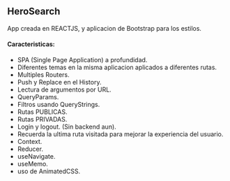 ## HeroSearch

App creada en REACTJS, y aplicacion de Bootstrap para los estilos.

#### Caracteristicas:

- SPA (Single Page Application) a profundidad.
- Diferentes temas en la misma aplicacion aplicados a diferentes rutas.
- Multiples Routers.
- Push y Replace en el History.
- Lectura de argumentos por URL.
- QueryParams.
- Filtros usando QueryStrings.
- Rutas PUBLICAS.
- Rutas PRIVADAS.
- Login y logout. (Sin backend aun).
- Recuerda la ultima ruta visitada para mejorar la experiencia del usuario.
- Context.
- Reducer.
- useNavigate.
- useMemo.
- uso de AnimatedCSS.
